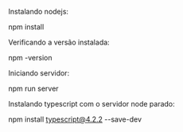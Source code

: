 Instalando nodejs:

npm install

Verificando a versão instalada:

npm -version

Iniciando servidor:

npm run server

Instalando typescript com o servidor node parado:

npm install typescript@4.2.2 --save-dev

